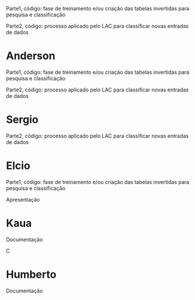Parte1, código: fase de treinamento e/ou criação das tabelas invertidas para pesquisa e classificação

Parte2, código: processo aplicado pelo LAC para classificar novas entradas de dados


# Anderson
Parte1, código: fase de treinamento e/ou criação das tabelas invertidas para pesquisa e classificação

Parte2, código: processo aplicado pelo LAC para classificar novas entradas de dados


# Sergio
Parte2, código: processo aplicado pelo LAC para classificar novas entradas de dados


# Elcio
Parte1, código: fase de treinamento e/ou criação das tabelas invertidas para pesquisa e classificação

Apresentação


# Kaua
Documentação

C


# Humberto
Documentação